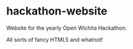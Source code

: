 # hackathon-website

Website for the yearly Open Wichita Hackathon.

All sorts of fancy HTML5 and whatnot!
